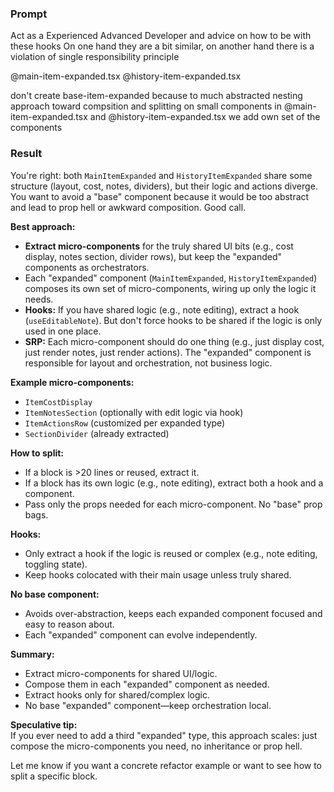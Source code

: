 ### Prompt

Act as a Experienced Advanced Developer and advice on how to be with these hooks
On one hand they are a bit similar, on another hand there is a violation of single responsibility principle


@main-item-expanded.tsx @history-item-expanded.tsx 

don't create base-item-expanded because to much abstracted nesting
approach toward compsition and splitting on small components
in @main-item-expanded.tsx and @history-item-expanded.tsx we add own set of the components

### Result

You're right: both `MainItemExpanded` and `HistoryItemExpanded` share some structure (layout, cost, notes, dividers), but their logic and actions diverge. You want to avoid a "base" component because it would be too abstract and lead to prop hell or awkward composition. Good call.

**Best approach:**
- **Extract micro-components** for the truly shared UI bits (e.g., cost display, notes section, divider rows), but keep the "expanded" components as orchestrators.
- Each "expanded" component (`MainItemExpanded`, `HistoryItemExpanded`) composes its own set of micro-components, wiring up only the logic it needs.
- **Hooks:** If you have shared logic (e.g., note editing), extract a hook (`useEditableNote`). But don't force hooks to be shared if the logic is only used in one place.
- **SRP:** Each micro-component should do one thing (e.g., just display cost, just render notes, just render actions). The "expanded" component is responsible for layout and orchestration, not business logic.

**Example micro-components:**
- `ItemCostDisplay`
- `ItemNotesSection` (optionally with edit logic via hook)
- `ItemActionsRow` (customized per expanded type)
- `SectionDivider` (already extracted)

**How to split:**
- If a block is >20 lines or reused, extract it.
- If a block has its own logic (e.g., note editing), extract both a hook and a component.
- Pass only the props needed for each micro-component. No "base" prop bags.

**Hooks:**
- Only extract a hook if the logic is reused or complex (e.g., note editing, toggling state).
- Keep hooks colocated with their main usage unless truly shared.

**No base component:**  
- Avoids over-abstraction, keeps each expanded component focused and easy to reason about.
- Each "expanded" component can evolve independently.

**Summary:**  
- Extract micro-components for shared UI/logic.
- Compose them in each "expanded" component as needed.
- Extract hooks only for shared/complex logic.
- No base "expanded" component—keep orchestration local.

**Speculative tip:**  
If you ever need to add a third "expanded" type, this approach scales: just compose the micro-components you need, no inheritance or prop hell.

Let me know if you want a concrete refactor example or want to see how to split a specific block.
